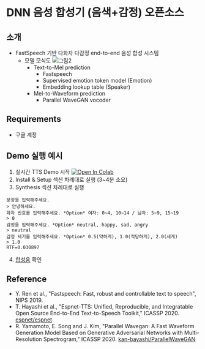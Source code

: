 # DNN 음성 합성기 (음색+감정) 오픈소스
## 소개
+ FastSpeech 기반 다화자 다감정 end-to-end 음성 합성 시스템
  + 모델 모식도
    ![그림2](https://user-images.githubusercontent.com/20178889/96400046-c809f200-120a-11eb-8f5f-13ffd76a0ecb.png)
    + Text-to-Mel prediction
      + Fastspeech 
      + Supervised emotion token model (Emotion)
      + Embedding lookup table (Speaker)
    + Mel-to-Waveform prediction
      + Parallel WaveGAN vocoder
## Requirements
+ 구글 계정 
## Demo 실행 예시
1. 실시간 TTS Demo 시작 [![Open In Colab](https://colab.research.google.com/assets/colab-badge.svg)](https://colab.research.google.com/drive/1QpuztZ7fpJ0GHW0WaqXIfuw7nzUtNBY7?usp=sharing)
2. Install & Setup 섹션 차례대로 실행 (3~4분 소요)
3. Synthesis 섹션 차례대로 실행
```
문장을 입력해주세요.
> 안녕하세요.
화자 번호를 입력해주세요. *Option* 여자: 0~4, 10~14 / 남자: 5~9, 15~19
> 0
감정을 입력해주세요. *Option* neutral, happy, sad, angry
> neutral
감정 세기를 입력해주세요. *Option* 0.5(약하게), 1.0(적당하게), 2.0(세게)
> 1.0
RTF=0.030897
```
4. [합성음](https://drive.google.com/file/d/1DCNd3HFNW06qS3Xno75o7tVBlycFbbfq/view?usp=sharing) 확인

## Reference
+ Y. Ren et al., "Fastspeech: Fast, robust and controllable text to speech", NIPS 2019.
+ T. Hayashi et al., "Espnet-TTS: Unified, Reproducible, and Integratable Open Source End-to-End Text-to-Speech Toolkit," ICASSP 2020. [espnet/espnet](https://github.com/espnet/espnet)
+ R. Yamamoto, E. Song and J. Kim, "Parallel Wavegan: A Fast Waveform Generation Model Based on Generative Adversarial Networks with Multi-Resolution Spectrogram," ICASSP 2020. [kan-bayashi/ParallelWaveGAN](https://github.com/kan-bayashi/ParallelWaveGAN)
